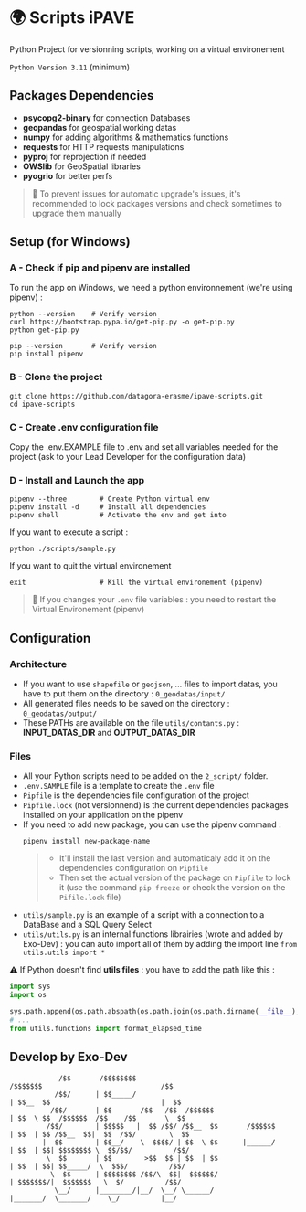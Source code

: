 # 🌍 Scripts iPAVE

Python Project for versionning scripts, working on a virtual environement

`Python Version 3.11` (minimum)

## Packages Dependencies

- **psycopg2-binary** for connection Databases
- **geopandas** for geospatial working datas
- **numpy** for adding algorithms & mathematics functions
- **requests** for HTTP requests manipulations
- **pyproj** for reprojection if needed
- **OWSlib** for GeoSpatial libraries
- **pyogrio** for better perfs

> 🚨 To prevent issues for automatic upgrade's issues, it's recommended to lock packages versions and check sometimes to upgrade them manually

## Setup (for Windows)

### A - Check if pip and pipenv are installed

To run the app on Windows, we need a python environnement (we're using pipenv) :

```shell
python --version    # Verify version
curl https://bootstrap.pypa.io/get-pip.py -o get-pip.py
python get-pip.py

pip --version       # Verify version
pip install pipenv
```

### B - Clone the project

```shell
git clone https://github.com/datagora-erasme/ipave-scripts.git
cd ipave-scripts
```

### C - Create .env configuration file

Copy the .env.EXAMPLE file to .env and set all variables needed for the project (ask to your Lead Developer for the configuration data)

### D - Install and Launch the app

```shell
pipenv --three        # Create Python virtual env
pipenv install -d     # Install all dependencies
pipenv shell          # Activate the env and get into
```

If you want to execute a script :
```shell
python ./scripts/sample.py
```

If you want to quit the virtual environement
```shell
exit                  # Kill the virtual environement (pipenv)
```

> 🚨 If you changes your `.env` file variables : you need to restart the Virtual Environement (pipenv)

## Configuration

### Architecture

- If you want to use `shapefile` or `geojson`, ... files to import datas, you have to put them on the directory : `0_geodatas/input/`
- All generated files needs to be saved on the directory : `0_geodatas/output/`
- These PATHs are available on the file `utils/contants.py` : **INPUT_DATAS_DIR** and **OUTPUT_DATAS_DIR**

### Files

- All your Python scripts need to be added on the `2_script/` folder.
- `.env.SAMPLE` file is a template to create the `.env` file
- `Pipfile` is the dependencies file configuration of the project
- `Pipfile.lock` (not versionnend) is the current dependencies packages installed on your application on the pipenv
- If you need to add new package, you can use the pipenv command :
  ```shell
  pipenv install new-package-name
  ```
  > - It'll install the last version and automaticaly add it on the dependencies configuration on `Pipfile`
  > - Then set the actual version of the package on `Pipfile` to lock it (use the command `pip freeze` or check the version on the `Pifile.lock` file)
- `utils/sample.py` is an example of a script with a connection to a DataBase and a SQL Query Select
- `utils/utils.py` is an internal functions librairies (wrote and added by Exo-Dev) : you can auto import all of them by adding the import line `from utils.utils import *`

⚠️ If Python doesn't find **utils files** : you have to add the path like this :
```python
import sys
import os

sys.path.append(os.path.abspath(os.path.join(os.path.dirname(__file__), "..")))
# ...
from utils.functions import format_elapsed_time
```

## Develop by Exo-Dev

```
            /$$       /$$$$$$$$                                         /$$$$$$$                             /$$   
           /$$/      | $$_____/                                        | $$__  $$                           |  $$  
          /$$/       | $$       /$$   /$$  /$$$$$$                     | $$  \ $$  /$$$$$$  /$$    /$$       \  $$ 
         /$$/        | $$$$$   |  $$ /$$/ /$$__  $$       /$$$$$$      | $$  | $$ /$$__  $$|  $$  /$$/        \  $$
        |  $$        | $$__/    \  $$$$/ | $$  \ $$      |______/      | $$  | $$| $$$$$$$$ \  $$/$$/          /$$/
         \  $$       | $$        >$$  $$ | $$  | $$                    | $$  | $$| $$_____/  \  $$$/          /$$/ 
          \  $$      | $$$$$$$$ /$$/\  $$|  $$$$$$/                    | $$$$$$$/|  $$$$$$$   \  $/          /$$/  
           \__/      |________/|__/  \__/ \______/                     |_______/  \_______/    \_/          |__/   
```
